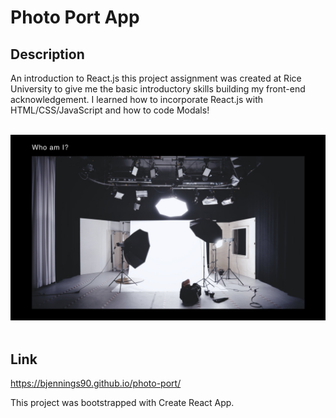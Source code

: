 # Photo Port App

## Description

An introduction to React.js this project assignment was created at Rice University to give me the basic introductory skills building my front-end acknowledgement. I learned how to incorporate React.js with HTML/CSS/JavaScript and how to code Modals!

<br>
<div align="left">
    <img src="src/assets/ReadMe/ReadMe.png" width="800px" /> 
</div>
<br>

## Link

https://bjennings90.github.io/photo-port/

This project was bootstrapped with Create React App.
